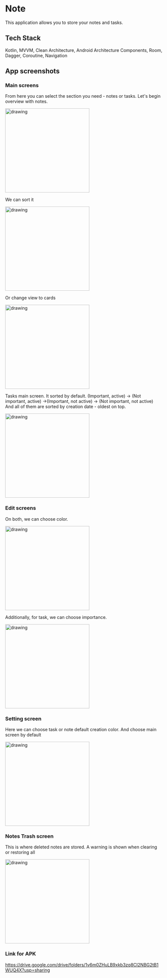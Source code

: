 # Note

This application allows you to store your notes and tasks.

## Tech Stack

Kotlin, MVVM, Clean Architecture, Android Architecture Components, Room, Dagger, Coroutine, Navigation

## App screenshots

### Main screens
From here you can select the section you need - notes or tasks. Let's begin overview with notes.

<img src="https://user-images.githubusercontent.com/43218153/153716633-71f6b78f-9f19-4bb3-94e9-42021a0acc89.jpg" alt="drawing" width="270"/>

We can sort it

<img src="https://user-images.githubusercontent.com/43218153/153716634-99246e69-ec91-4b7d-bc2c-cf230626735f.jpg" alt="drawing" width="270"/>

Or change view to cards

<img src="https://user-images.githubusercontent.com/43218153/153716636-6503a5e8-6355-4152-b607-acc951ca62ce.jpg" alt="drawing" width="270"/>

Tasks main screen. It sorted by default.
(Important, active) -> (Not important, active) ->(Important, not active) -> (Not important, not active)
And all of them are sorted by creation date - oldest on top.

<img src="https://user-images.githubusercontent.com/43218153/153716638-b58a9e2c-6930-47de-8b54-20ac807c5600.jpg" alt="drawing" width="270"/>

### Edit screens
On both, we can choose color.

<img src="https://user-images.githubusercontent.com/43218153/153716637-c3208ee7-7fb2-43d9-bf2a-9b9ad29aa1ed.jpg" alt="drawing" width="270"/>

Additionally, for task, we can choose importance.

<img src="https://user-images.githubusercontent.com/43218153/153716632-7f3b44e7-76ec-4a71-98e7-529f86cb41fe.jpg" alt="drawing" width="270"/>

### Setting screen
Here we can choose task or note default creation color. And choose main screen by default

<img src="https://user-images.githubusercontent.com/43218153/154512943-9010107f-fd88-4cb6-8c4c-34024e8b8d36.jpg" alt="drawing" width="270"/>

### Notes Trash screen
This is where deleted notes are stored. A warning is shown when clearing or restoring all

<img src="https://user-images.githubusercontent.com/43218153/153716631-8262cf06-912b-4a4a-b3bd-12ac7001467d.jpg" alt="drawing" width="270"/>

### Link for APK
https://drive.google.com/drive/folders/1v6m0ZHuLB9xkb3zq8CI2NBG2tB1WUQ4X?usp=sharing

